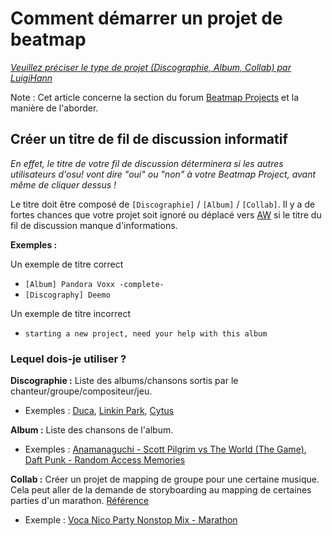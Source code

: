 # Comment démarrer un projet de beatmap

*[Veuillez préciser le type de projet (Discographie, Album, Collab) par LuigiHann](https://osu.ppy.sh/community/forums/topics/12193)*

Note : Cet article concerne la section du forum [Beatmap Projects](https://osu.ppy.sh/community/forums/53) et la manière de l'aborder.

## Créer un titre de fil de discussion informatif

*En effet, le titre de votre fil de discussion déterminera si les autres utilisateurs d'osu! vont dire "oui" ou "non" à votre Beatmap Project, avant même de cliquer dessus !*

Le titre doit être composé de `[Discographie]` / `[Album]` / `[Collab]`. Il y a de fortes chances que votre projet soit ignoré ou déplacé vers [AW](/wiki/Abandoned_wasteland) si le titre du fil de discussion manque d'informations.

**Exemples :**

Un exemple de titre correct

- `[Album] Pandora Voxx -complete-`
- `[Discography] Deemo`

Un exemple de titre incorrect

- `starting a new project, need your help with this album`

### Lequel dois-je utiliser ?

**Discographie :** Liste des albums/chansons sortis par le chanteur/groupe/compositeur/jeu.

- Exemples : [Duca](https://osu.ppy.sh/community/forums/topics/98205), [Linkin Park](https://osu.ppy.sh/community/forums/topics/121592), [Cytus](https://osu.ppy.sh/community/forums/topics/177446)

**Album :** Liste des chansons de l'album.

- Exemples : [Anamanaguchi - Scott Pilgrim vs The World (The Game)](https://osu.ppy.sh/community/forums/topics/37908), [Daft Punk - Random Access Memories](https://osu.ppy.sh/community/forums/topics/132592)

**Collab :** Créer un projet de mapping de groupe pour une certaine musique. Cela peut aller de la demande de storyboarding au mapping de certaines parties d'un marathon. [Référence](https://osu.ppy.sh/community/forums/topics/35841)

- Exemple : [Voca Nico Party Nonstop Mix - Marathon](https://osu.ppy.sh/community/forums/topics/188118)

